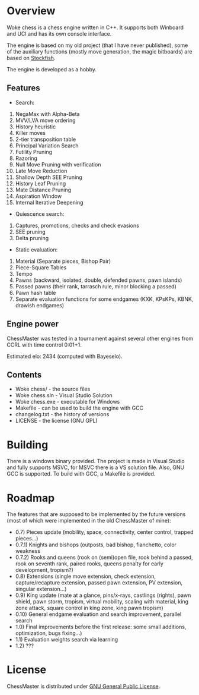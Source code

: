 # Overview
Woke chess is a chess engine written in C++. It supports both Winboard and UCI and has its own console interface. 

The engine is based on my old project (that I have never published), some of the auxiliary functions (mostly move generation, the magic bitboards) are based on [Stockfish](https://github.com/official-stockfish/Stockfish/tree/master).

The engine is developed as a hobby.

## Features
* Search:
1) NegaMax with Alpha-Beta
2) MVV/LVA move ordering
3) History heuristic
4) Killer moves
5) 2-tier transposition table
6) Principal Variation Search
7) Futility Pruning
8) Razoring
9) Null Move Pruning with verification
10) Late Move Reduction
11) Shallow Depth SEE Pruning
12) History Leaf Pruning
13) Mate Distance Pruning
14) Aspiration Window
15) Internal Iterative Deepening

* Quiescence search:
1) Captures, promotions, checks and check evasions
2) SEE pruning
3) Delta pruning

* Static evaluation:
1) Material (Separate pieces, Bishop Pair)
2) Piece-Square Tables
3) Tempo
4) Pawns (backward, isolated, double, defended pawns, pawn islands)
5) Passed pawns (their rank, tarrasch rule, minor blocking a passed)
6) Pawn hash table
7) Separate evaluation functions for some endgames (KXK, KPsKPs, KBNK, drawish endgames)

## Engine power
ChessMaster was tested in a tournament against several other engines from CCRL
with time control 0:01+1.

Estimated elo: 2434 (computed with Bayeselo).

## Contents
* Woke chess/ - the source files
* Woke chess.sln - Visual Studio Solution
* Woke chess.exe - executable for Windows
* Makefile - can be used to build the engine with GCC
* changelog.txt - the history of versions
* LICENSE - the license (GNU GPL)


# Building
There is a windows binary provided. The project is made in Visual Studio and fully supports MSVC, for MSVC there is a VS solution file. Also, GNU GCC is supported.
To build with GCC, a Makefile is provided.

# Roadmap
The features that are supposed to be implemented by the future versions (most of which were implemented in the old ChessMaster of mine):

* 0.7) Pieces update (mobility, space, connectivity, center control, trapped pieces...)
* 0.7.1) Knights and bishops (outposts, bad bishop, fianchetto, color weakness
* 0.7.2) Rooks and queens (rook on (semi)open file, rook behind a passed, rook on seventh rank,
	   paired rooks, queens penalty for early development, tropism?)
* 0.8) Extensions (single move extension, check extension, capture/recapture extension,
	   passed pawn extension, PV extension, singular extension...)
* 0.9) King update (mate at a glance, pins/x-rays, castlings (rights), pawn shield, pawn storm, tropism,
	 virtual mobility, scaling with material, king zone attack, square control in king zone, king pawn tropism)
* 0.10) General endgame evaluation and search improvement, parallel search
* 1.0) Final improvements before the first release: some small additions, optimization, bugs fixing...)
* 1.1) Evaluation weights search via learning
* 1.2) ???


# License
ChessMaster is distributed under [GNU General Public License](https://www.gnu.org/licenses/).
